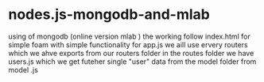# nodes.js-mongodb-and-mlab
using of mongodb (online version mlab )
the working follow 
index.html for simple foam with simple functionality
for app.js we aill use ervery routers which we ahve exports from our routers folder
in the routes folder we have users.js which we get futeher single "user" data from the model folder from model .js
